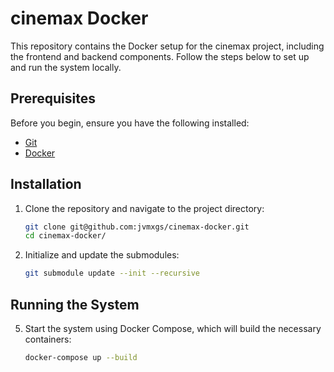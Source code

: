 # cinemax Docker

This repository contains the Docker setup for the cinemax project, including the frontend and backend components. Follow the steps below to set up and run the system locally.

## Prerequisites

Before you begin, ensure you have the following installed:

- [Git](https://git-scm.com/)
- [Docker](https://www.docker.com/get-started)

## Installation

1. Clone the repository and navigate to the project directory:

    ```bash
    git clone git@github.com:jvmxgs/cinemax-docker.git
    cd cinemax-docker/
    ```

2. Initialize and update the submodules:

    ```bash
    git submodule update --init --recursive
    ```

## Running the System

5. Start the system using Docker Compose, which will build the necessary containers:

    ```bash
    docker-compose up --build
    ```
